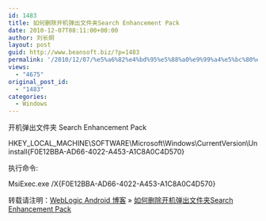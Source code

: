 ```yaml
---
id: 1483
title: 如何删除开机弹出文件夹Search Enhancement Pack
date: 2010-12-07T08:11:00+00:00
author: 刘长炯
layout: post
guid: http://www.beansoft.biz/?p=1483
permalink: '/2010/12/07/%e5%a6%82%e4%bd%95%e5%88%a0%e9%99%a4%e5%bc%80%e6%9c%ba%e5%bc%b9%e5%87%ba%e6%96%87%e4%bb%b6%e5%a4%b9search-enhancement-pack/'
views:
  - "4675"
original_post_id:
  - "1483"
categories:
  - Windows
---
```

开机弹出文件夹 Search Enhancement Pack

HKEY\_LOCAL\_MACHINE\SOFTWARE\Microsoft\Windows\CurrentVersion\Uninstall\{F0E12BBA-AD66-4022-A453-A1C8A0C4D570}

执行命令:

MsiExec.exe /X{F0E12BBA-AD66-4022-A453-A1C8A0C4D570}

转载请注明：[WebLogic Android 博客](http://www.beansoft.biz) &raquo; [如何删除开机弹出文件夹Search Enhancement Pack](http://www.beansoft.biz/2010/12/07/%e5%a6%82%e4%bd%95%e5%88%a0%e9%99%a4%e5%bc%80%e6%9c%ba%e5%bc%b9%e5%87%ba%e6%96%87%e4%bb%b6%e5%a4%b9search-enhancement-pack/)